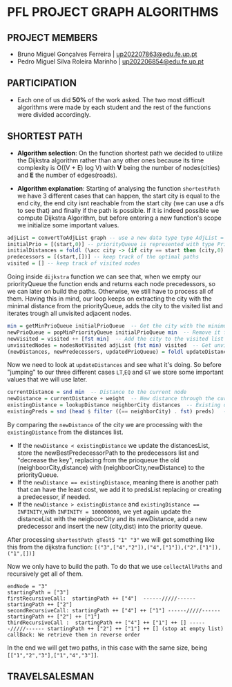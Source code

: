 # PFL PROJECT GRAPH ALGORITHMS

## PROJECT MEMBERS

- Bruno Miguel Gonçalves Ferreira | up202207863@edu.fe.up.pt
- Pedro Miguel Silva Roleira Marinho | up202206854@edu.fe.up.pt

## PARTICIPATION

- Each one of us did **50%** of the work asked. The two most difficult algorithms were made by each student and the rest of the functions were divided accordingly.

## SHORTEST PATH

- **Algorithm selection**: On the function shortest path we decided to utilize the Dijkstra algorithm rather than any other ones because its time complexity is O((V + E) log V) with **V** being the number of nodes(cities) and **E** the number of edges(roads).

- **Algorithm explanation**: Starting of analysing the function `shortestPath` we have 3 different cases that can happen, the start city is equal to the end city, the end city isnt reachable from the start city (we can use a dfs to see that) and finally if the path is possible. If it is indeed possible we compute Dijkstra Algorithm, but before entering a new function's scope we initialize some important values.

```haskell
adjList = convertToAdjList graph -- use a new data type type AdjList = [(City, [(City, Distance)])] for easier handling
initialPrio = [(start,0)] -- priorityQueue is represented with type PriorityQueue = [(City,Distance)] 
initialDistances = foldl (\acc city -> (if city == start then (city,0) else (city,100000000)) : acc) [] (cities graph) -- set all distances to infinite, minus the start city 
predecessors = [(start,[])] -- keep track of the optimal paths
visited = [] -- keep track of visited nodes
``` 

Going inside `dijkstra` function we can see that, when we empty our priorityQueue the function ends and returns each node precedessors, so we can later on build the paths. Otherwise, we still have to process all of them. Having this in mind, our loop keeps on extracting the city with the minimal distance from the priorityQueue, adds the city to the visited list and iterates trough all unvisited adjacent nodes.

```haskell
min = getMinPrioQueue initialPrioQueue  -- Get the city with the minimum distance (City,Distance)
newPrioQueue = popMinPriorityQueue initialPrioQueue min  -- Remove it from the priority queue
newVisited = visited ++ [fst min]  -- Add the city to the visited list
unvisitedNodes = nodesNotVisited adjList (fst min) visited  -- Get unvisited neighbors of the current city
(newDistances, newPredecessors, updatedPrioQueue) = foldl updateDistances (initialDistances, predecessors, newPrioQueue) unvisitedNodes -- Iterate through the unvisitedNodes applying updateDistances
```

Now we need to look at `updateDistances` and see what it's doing. So before "jumping" to our three different cases `LT`,`EQ` and `GT` we store some important values that we will use later. 

```haskell
currentDistance = snd min  -- Distance to the current node
newDistance = currentDistance + weight  -- New distance through the current node
existingDistance = lookupDistance neighborCity distances  -- Existing distance to the neighbor
existingPreds = snd (head $ filter ((== neighborCity) . fst) preds)   -- Get existing predecessors for the neighbor                                  
```

By comparing the `newDistance` of the city we are processing with the `existingDistance` from the distances list. 
- If the `newDistance < existingDistance` we update the distancesList, store the newBestPredecessorPath to the predecessors list and "decrease the key", replacing from the prioqueue the old (neighboorCity,distance) with (neighboorCity,newDistance) to the priorityQueue.
- If the `newDistance == existingDistance`, meaning there is another path that can have the least cost, we add it to predsList replacing or creating a predecessor, if needed.
- If the  `newDistance > existingDistance` and `existingDistance == INFINITY`,with `INFINITY = 100000000`, we yet again update the distanceList with the neigboorCity and its newDistance, add a new predecessor and insert the new (city,dist) into the priority queue.

After processing `shortestPath gTest5 "1" "3"`  we will get something like this from the dijkstra function: `[("3",["4","2"]),("4",["1"]),("2",["1"]),("1",[])]`

Now we only have to build the path. To do that we use `collectAllPaths` and recursively get all of them.
```
endNode = "3"
startingPath = ["3"]
firstRecursiveCall:  startingPath ++ ["4"]  ------/////------ startingPath ++ ["2"]
secondRecursiveCall: startingPath ++ ["4"] ++ ["1"] ------/////------ startingPath ++ ["2"] ++ ["1"]
thirdRecursiveCall :  startingPath ++ ["4"] ++ ["1"] ++ [] ------/////------ startingPath ++ ["2"] ++ ["1"] ++ [] (stop at empty list)
callBack: We retrieve them in reverse order
```

In the end we will get two paths, in this case with the same size, being `[["1","2","3"],["1","4","3"]]`.

 ## TRAVELSALESMAN


 